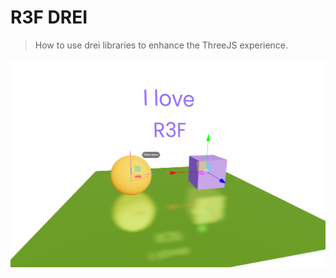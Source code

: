 # R3F DREI

> How to use drei libraries to enhance the ThreeJS experience.

![Screenshot](./screenshot.png)
